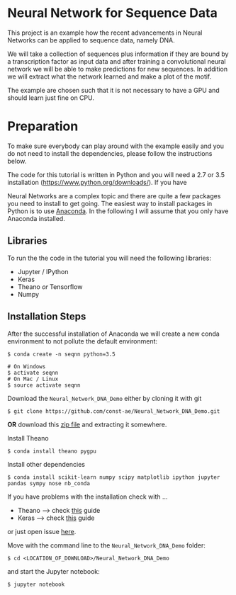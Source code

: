 # Neural Network for Sequence Data

This project is an example how the recent advancements in Neural Networks
can be applied to sequence data, namely DNA.

We will take a collection of sequences plus information if they are 
bound by a transcription factor as input data and after training
a convolutional neural network we will be able to make predictions 
for new sequences. In addition we will extract what the network learned
and make a plot of the motif.

The example are chosen such that it is not necessary to have a GPU and should learn just fine on CPU.

# Preparation

To make sure everybody can play around with the example easily and you do not need to install the dependencies, please follow the instructions below.

The code for this tutorial is written in Python and you will need a 2.7 or 3.5 installation (https://www.python.org/downloads/). If you have 

Neural Networks are a complex topic and there are quite a few packages you need to install to get going. The easiest way to install packages in Python is to use [Anaconda](https://www.continuum.io/downloads). In the following I will assume that you only have Anaconda installed.

## Libraries

To run the the code in the tutorial you will need the following libraries:

* Jupyter / IPython
* Keras
* Theano _or_ Tensorflow
* Numpy

## Installation Steps 

After the successful installation of Anaconda we will create a new conda environment to not pollute the default environment:

```Shell
$ conda create -n seqnn python=3.5 
```

```Shell
# On Windows
$ activate seqnn
# On Mac / Linux
$ source activate seqnn
```

Download the `Neural_Network_DNA_Demo` either by cloning it with git

```Shell
$ git clone https://github.com/const-ae/Neural_Network_DNA_Demo.git
```

__OR__ download this [zip file](https://github.com/Artjom-Metro/Neural_Network_DNA_Demo/archive/master.zip) and extracting it somewhere.

Install Theano 

```Shell
$ conda install theano pygpu
```

Install other dependencies

```Shell
$ conda install scikit-learn numpy scipy matplotlib ipython jupyter pandas sympy nose nb_conda
```


If you have problems with the installation check with ...

* Theano --> check [this](http://deeplearning.net/software/theano/install.html#install) guide
* Keras --> check [this](https://keras.io/#installation) guide

or just open issue [here](https://github.com/Artjom-Metro/Neural_Network_DNA_Demo/issues).

Move with the command line to the `Neural_Network_DNA_Demo` folder:

```Shell
$ cd <LOCATION_OF_DOWNLOAD>/Neural_Network_DNA_Demo
```

and start the Jupyter notebook:

```Shell
$ jupyter notebook
```









